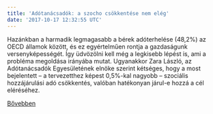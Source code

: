 ```yaml
---
title: 'Adótanácsadók: a szocho csökkentése nem elég'
date: '2017-10-17 12:32:55 UTC'
---
```


Hazánkban a harmadik legmagasabb a bérek adóterhelése (48,2%) az OECD államok között, és ez egyértelműen rontja a gazdaságunk versenyképességét. Így üdvözölni kell még a legkisebb lépést is, ami a probléma megoldása irányába mutat. Ugyanakkor Zara László, az Adótanácsadók Egyesületének elnöke szerint kétséges, hogy a most bejelentett – a tervezetthez képest 0,5%-kal nagyobb – szociális hozzájárulási adó csökkentés, valóban hatékonyan járul-e hozzá a cél eléréséhez.


[Bővebben](http://ift.tt/2yvSINt)
